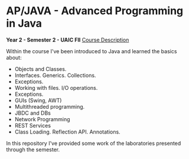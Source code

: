 # AP/JAVA - Advanced Programming in Java

**Year 2 - Semester 2 - UAIC FII**
<a href="https://edu.info.uaic.ro/programare-avansata/">Course Description</a>

Within the course I've been introduced to Java and learned the basics about:
<ul>
  <li>Objects and Classes.</li>
  <li>Interfaces. Generics. Collections.</li>
  <li>Exceptions.</li>
  <li>Working with files. I/O operations.</li>
  <li>Exceptions.</li>
  <li>GUIs (Swing, AWT)</li>
  <li>Multithreaded programming.</li>
  <li>JBDC and DBs </li>
  <li>Network Programming</li>
  <li>REST Services</li>
   <li>Class Loading. Reflection API. Annotations.</li>
</ul>  
In this repository I've provided some work of the laboratories presented through the semester.






